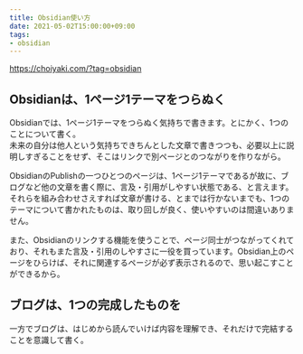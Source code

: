 ```yaml
---
title: Obsidian使い方
date: 2021-05-02T15:00:00+09:00
tags:
- obsidian
---
```


<https://choiyaki.com/?tag=obsidian>

## Obsidianは、1ページ1テーマをつらぬく

Obsidianでは、1ページ1テーマをつらぬく気持ちで書きます。とにかく、1つのことについて書く。  
未来の自分は他人という気持ちできちんとした文章で書きつつも、必要以上に説明しすぎることをせず、そこはリンクで別ページとのつながりを作りながら。

ObsidianのPublishの一つひとつのページは、1ページ1テーマであるが故に、ブログなど他の文章を書く際に、言及・引用がしやすい状態である、と言えます。それらを組み合わせさえすれば文章が書ける、とまでは行かないまでも、1つのテーマについて書かれたものは、取り回しが良く、使いやすいのは間違いありません。

また、Obsidianのリンクする機能を使うことで、ページ同士がつながってくれており、それもまた言及・引用のしやすさに一役を買っています。Obsidian上のページをひらけば、それに関連するページが必ず表示されるので、思い起こすことができるから。

## ブログは、1つの完成したものを

一方でブログは、はじめから読んでいけば内容を理解でき、それだけで完結することを意識して書く。
